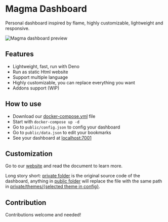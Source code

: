 # Magma Dashboard
Personal dashboard inspired by flame, highly customizable, lightweight and responsive.

![Magma dashboard preview](https://i.imgur.com/XaAvyRC.png)

## Features
* Lightweight, fast, run with Deno
* Run as static Html website
* Support multiple language
* Highly customizable, you can replace everything you want
* Addons support (WIP)

## How to use
* Download our [docker-compose.yml](./docker-compose.yml) file
* Start with `docker-compose up -d`
* Go to `public/config.json` to config your dashboard
* Go to `public/data.json` to edit your bookmarks
* See your dashboard at [localhost:7001](http://localhost:7001)

## Customization
Go to our [website](https://magma.help14.com) and read the document to  learn more.

Long story short: [private folder](./src/private) is the original source code of the dashboard, anything in [public folder](./src/public) will replace the file with the same path in [private/themes/{selected theme in config}](./src/private/themes). 

## Contribution
Contributions welcome and needed!
